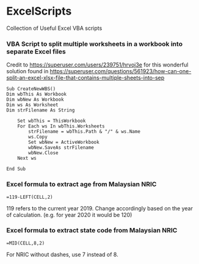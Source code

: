 # ExcelScripts
Collection of Useful Excel VBA scripts

 
### VBA Script to split multiple worksheets in a workbook into separate Excel files ###

Credit to https://superuser.com/users/239751/hrvoj3e for this wonderful solution found in https://superuser.com/questions/561923/how-can-one-split-an-excel-xlsx-file-that-contains-multiple-sheets-into-sep

    Sub CreateNewWBS()
    Dim wbThis As Workbook
    Dim wbNew As Workbook
    Dim ws As Worksheet
    Dim strFilename As String

        Set wbThis = ThisWorkbook
        For Each ws In wbThis.Worksheets
            strFilename = wbThis.Path & "/" & ws.Name
            ws.Copy
            Set wbNew = ActiveWorkbook
            wbNew.SaveAs strFilename
            wbNew.Close
        Next ws
        
    End Sub

### Excel formula to extract age from Malaysian NRIC ###

    =119-LEFT(CELL,2)
  
119 refers to the current year 2019. Change accordingly based on the year of calculation. (e.g. for year 2020 it would be 120)

### Excel formula to extract state code from Malaysian NRIC ###

    =MID(CELL,8,2)
  
For NRIC without dashes, use 7 instead of 8.

